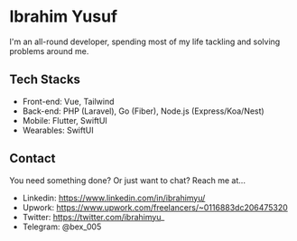 # Ibrahim Yusuf

I'm an all-round developer, spending most of my life tackling and solving problems around me.

## Tech Stacks
- Front-end: Vue, Tailwind
- Back-end: PHP (Laravel), Go (Fiber), Node.js (Express/Koa/Nest)
- Mobile: Flutter, SwiftUI
- Wearables: SwiftUI

## Contact

You need something done? Or just want to chat? Reach me at...

- Linkedin: https://www.linkedin.com/in/ibrahimyu/
- Upwork: https://www.upwork.com/freelancers/~0116883dc206475320
- Twitter: https://twitter.com/ibrahimyu_
- Telegram: @bex_005

<!---
ibrahimyu/ibrahimyu is a ✨ special ✨ repository because its `README.md` (this file) appears on your GitHub profile.
You can click the Preview link to take a look at your changes.
--->
